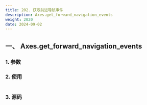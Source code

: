 ```yaml
---
title: 202. 获取前进导航事件
description: Axes.get_forward_navigation_events
weight: 2020
date: 2024-09-02
---
```

<style>
th, td {
  border: 1px solid rgb(190, 190, 190);
}
</style>


## 一、 Axes.get_forward_navigation_events


### 1. 参数




### 2. 使用



```python


```


### 3. 源码
```python

```





